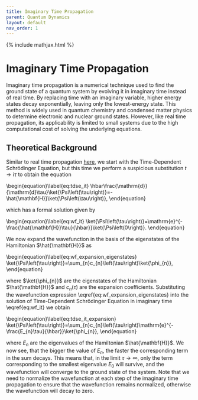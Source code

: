 ```yaml
---
title: Imaginary Time Propagation
parent: Quantum Dynamics
layout: default
nav_order: 1
---
```

{% include mathjax.html %}

# Imaginary Time Propagation

Imaginary time propagation is a numerical technique used to find the ground state of a quantum system by evolving it in imaginary time instead of real time. By replacing time with an imaginary variable, higher energy states decay exponentially, leaving only the lowest-energy state. This method is widely used in quantum chemistry and condensed matter physics to determine electronic and nuclear ground states. However, like real time propagation, its applicability is limited to small systems due to the high computational cost of solving the underlying equations.

## Theoretical Background

Similar to real time propagation [here](realtimepropagation.html), we start with the Time-Dependent Schrödinger Equation, but this time we perform a suspicious substitution $t\rightarrow\mathrm{i}\tau$ to obtain the equation

\begin{equation}\label{eq:tdse_it}
\hbar\frac{\mathrm{d}}{\mathrm{d}\tau}\ket{\Psi\left(\tau\right)}=-\hat{\mathbf{H}}\ket{\Psi\left(\tau\right)},
\end{equation}

which has a formal solution given by

\begin{equation}\label{eq:wf_it}
\ket{\Psi\left(\tau\right)}=\mathrm{e}^{-\frac{\hat{\mathbf{H}}\tau}{\hbar}}\ket{\Psi\left(0\right)}.
\end{equation}

We now expand the wavefunction in the basis of the eigenstates of the Hamiltonian $\hat{\mathbf{H}}$ as

\begin{equation}\label{eq:wf_expansion_eigenstates}
\ket{\Psi\left(\tau\right)}=\sum_{n}c_{n}\left(\tau\right)\ket{\phi_{n}},
\end{equation}

where $\ket{\phi_{n}}$ are the eigenstates of the Hamiltonian $\hat{\mathbf{H}}$ and $c_{n}\left(\tau\right)$ are the expansion coefficients. Substituting the wavefunction expression \eqref{eq:wf_expansion_eigenstates} into the solution of Time-Dependent Schrödinger Equation in imaginary time \eqref{eq:wf_it} we obtain

\begin{equation}\label{eq:tdse_it_expansion}
\ket{\Psi\left(\tau\right)}=\sum_{n}c_{n}\left(\tau\right)\mathrm{e}^{-\frac{E_{n}\tau}{\hbar}}\ket{\phi_{n}},
\end{equation}

where $E_{n}$ are the eigenvalues of the Hamiltonian $\hat{\mathbf{H}}$. We now see, that the bigger the value of $E_n$, the faster the corresponding term in the sum decays. This means that, in the limit $\tau\rightarrow\infty$, only the term corresponding to the smallest eigenvalue $E_{0}$ will survive, and the wavefunction will converge to the ground state of the system. Note that we need to normalize the wavefunction at each step of the imaginary time propagation to ensure that the wavefunction remains normalized, otherwise the wavefunction will decay to zero.
